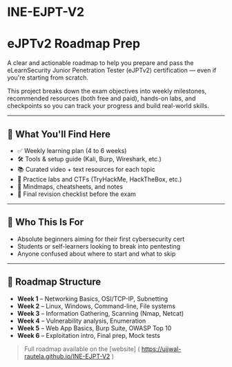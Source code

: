 # INE-EJPT-V2

# eJPTv2 Roadmap Prep

A clear and actionable roadmap to help you prepare and pass the eLearnSecurity Junior Penetration Tester (eJPTv2) certification — even if you're starting from scratch.

This project breaks down the exam objectives into weekly milestones, recommended resources (both free and paid), hands-on labs, and checkpoints so you can track your progress and build real-world skills.

---

## 📌 What You'll Find Here

- ✅ Weekly learning plan (4 to 6 weeks)
- 🛠️ Tools & setup guide (Kali, Burp, Wireshark, etc.)
- 📚 Curated video + text resources for each topic
- 🧪 Practice labs and CTFs (TryHackMe, HackTheBox, etc.)
- 🧠 Mindmaps, cheatsheets, and notes
- 🚀 Final revision checklist before the exam

---

## 🧭 Who This Is For

- Absolute beginners aiming for their first cybersecurity cert
- Students or self-learners looking to break into pentesting
- Anyone confused about where to start and what to skip

---

## 📅 Roadmap Structure

- **Week 1** – Networking Basics, OSI/TCP-IP, Subnetting  
- **Week 2** – Linux, Windows, Command-line, File systems  
- **Week 3** – Information Gathering, Scanning (Nmap, Netcat)  
- **Week 4** – Vulnerability analysis, Enumeration  
- **Week 5** – Web App Basics, Burp Suite, OWASP Top 10  
- **Week 6** – Exploitation intro, Final prep, Mock tests

> Full roadmap available on the [website] ( https://ujjwal-rautela.github.io/INE-EJPT-V2 )
